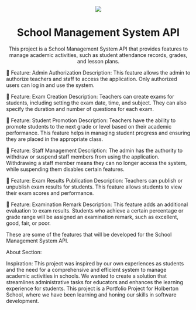 <div align=center>
  <img src="https://github.com/mrnazu/School-Management-System-API/assets/108541991/05eedb20-97a8-40eb-aafe-13f05006483a"/>
<h1>School Management System API</h1>

This project is a School Management System API that provides features to manage academic activities, such as student attendance records, grades, and lesson plans. 
</div>

🔹 Feature: Admin Authorization
Description: This feature allows the admin to authorize teachers and staff to access the application. Only authorized users can log in and use the system.

🔹 Feature: Exam Creation
Description: Teachers can create exams for students, including setting the exam date, time, and subject. They can also specify the duration and number of questions for each exam.

🔹 Feature: Student Promotion
Description: Teachers have the ability to promote students to the next grade or level based on their academic performance. This feature helps in managing student progress and ensuring they are placed in the appropriate class.

🔹 Feature: Staff Management
Description: The admin has the authority to withdraw or suspend staff members from using the application. Withdrawing a staff member means they can no longer access the system, while suspending them disables certain features.

🔹 Feature: Exam Results Publication
Description: Teachers can publish or unpublish exam results for students. This feature allows students to view their exam scores and performance.

🔹 Feature: Examination Remark
Description: This feature adds an additional evaluation to exam results. Students who achieve a certain percentage or grade range will be assigned an examination remark, such as excellent, good, fair, or poor.

These are some of the features that will be developed for the School Management System API.

About Section:

Inspiration: This project was inspired by our own experiences as students and the need for a comprehensive and efficient system to manage academic activities in schools. We wanted to create a solution that streamlines administrative tasks for educators and enhances the learning experience for students. This project is a Portfolio Project for Holberton School, where we have been learning and honing our skills in software development.


